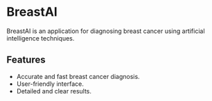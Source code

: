 # BreastAI

BreastAI is an application for diagnosing breast cancer using artificial intelligence techniques.

## Features

- Accurate and fast breast cancer diagnosis.
- User-friendly interface.
- Detailed and clear results.



